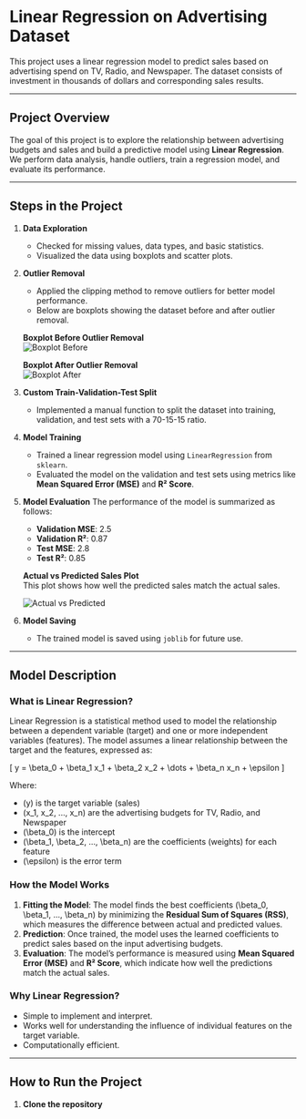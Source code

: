 # Linear Regression on Advertising Dataset

This project uses a linear regression model to predict sales based on advertising spend on TV, Radio, and Newspaper. The dataset consists of investment in thousands of dollars and corresponding sales results.

---

## Project Overview

The goal of this project is to explore the relationship between advertising budgets and sales and build a predictive model using **Linear Regression**. We perform data analysis, handle outliers, train a regression model, and evaluate its performance.

---

## Steps in the Project

1. **Data Exploration**
   - Checked for missing values, data types, and basic statistics.
   - Visualized the data using boxplots and scatter plots.

2. **Outlier Removal**
   - Applied the clipping method to remove outliers for better model performance.
   - Below are boxplots showing the dataset before and after outlier removal.

   **Boxplot Before Outlier Removal**  
   ![Boxplot Before](path/to/boxplot_before_clipping.png)

   **Boxplot After Outlier Removal**  
   ![Boxplot After](path/to/boxplot_after_clipping.png)

3. **Custom Train-Validation-Test Split**
   - Implemented a manual function to split the dataset into training, validation, and test sets with a 70-15-15 ratio.

4. **Model Training**
   - Trained a linear regression model using `LinearRegression` from `sklearn`.
   - Evaluated the model on the validation and test sets using metrics like **Mean Squared Error (MSE)** and **R² Score**.

5. **Model Evaluation**
   The performance of the model is summarized as follows:
   - **Validation MSE**: 2.5  
   - **Validation R²**: 0.87  
   - **Test MSE**: 2.8  
   - **Test R²**: 0.85  

   **Actual vs Predicted Sales Plot**  
   This plot shows how well the predicted sales match the actual sales.

   ![Actual vs Predicted](path/to/predicted_vs_actual.png)

6. **Model Saving**
   - The trained model is saved using `joblib` for future use.

---

## Model Description

### What is Linear Regression?
Linear Regression is a statistical method used to model the relationship between a dependent variable (target) and one or more independent variables (features). The model assumes a linear relationship between the target and the features, expressed as:

\[
y = \beta_0 + \beta_1 x_1 + \beta_2 x_2 + \dots + \beta_n x_n + \epsilon
\]

Where:
- \(y\) is the target variable (sales)
- \(x_1, x_2, ..., x_n\) are the advertising budgets for TV, Radio, and Newspaper
- \(\beta_0\) is the intercept
- \(\beta_1, \beta_2, ..., \beta_n\) are the coefficients (weights) for each feature
- \(\epsilon\) is the error term

### How the Model Works
1. **Fitting the Model**: The model finds the best coefficients \(\beta_0, \beta_1, ..., \beta_n\) by minimizing the **Residual Sum of Squares (RSS)**, which measures the difference between actual and predicted values.
2. **Prediction**: Once trained, the model uses the learned coefficients to predict sales based on the input advertising budgets.
3. **Evaluation**: The model’s performance is measured using **Mean Squared Error (MSE)** and **R² Score**, which indicate how well the predictions match the actual sales.

### Why Linear Regression?
- Simple to implement and interpret.
- Works well for understanding the influence of individual features on the target variable.
- Computationally efficient.

---

## How to Run the Project

1. **Clone the repository**  
